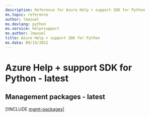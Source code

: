 ```yaml
---
description: Reference for Azure Help + support SDK for Python
ms.topic: reference
author: lmazuel
ms.devlang: python
ms.service: help+support
ms.author: lmazuel
title: Azure Help + support SDK for Python
ms.data: 09/14/2022
---
```

# Azure Help + support SDK for Python - latest

## Management packages - latest
[!INCLUDE [mgmt-packages](help-+-support-mgmt-index.md)]